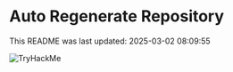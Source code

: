 # Auto Regenerate Repository

This README was last updated: 2025-03-02 08:09:55

 ![TryHackMe](https://tryhackme.com/badge/533634)